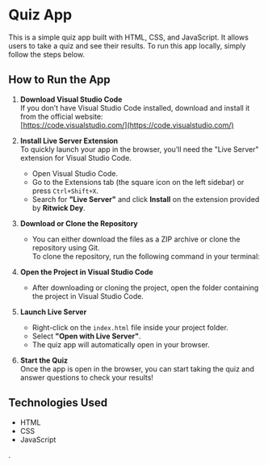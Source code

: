 # Quiz App

This is a simple quiz app built with HTML, CSS, and JavaScript. It allows users to take a quiz and see their results. To run this app locally, simply follow the steps below.

## How to Run the App

1. **Download Visual Studio Code**  
   If you don’t have Visual Studio Code installed, download and install it from the official website:  
   [https://code.visualstudio.com/](https://code.visualstudio.com/)

2. **Install Live Server Extension**  
   To quickly launch your app in the browser, you’ll need the "Live Server" extension for Visual Studio Code.  
   - Open Visual Studio Code.
   - Go to the Extensions tab (the square icon on the left sidebar) or press `Ctrl+Shift+X`.
   - Search for **"Live Server"** and click **Install** on the extension provided by **Ritwick Dey**.

3. **Download or Clone the Repository**  
   - You can either download the files as a ZIP archive or clone the repository using Git.  
     To clone the repository, run the following command in your terminal:  
     
4. **Open the Project in Visual Studio Code**  
   - After downloading or cloning the project, open the folder containing the project in Visual Studio Code.

5. **Launch Live Server**  
   - Right-click on the `index.html` file inside your project folder.
   - Select **"Open with Live Server"**.
   - The quiz app will automatically open in your browser.

6. **Start the Quiz**  
   Once the app is open in the browser, you can start taking the quiz and answer questions to check your results!

## Technologies Used

- HTML
- CSS
- JavaScript

.
